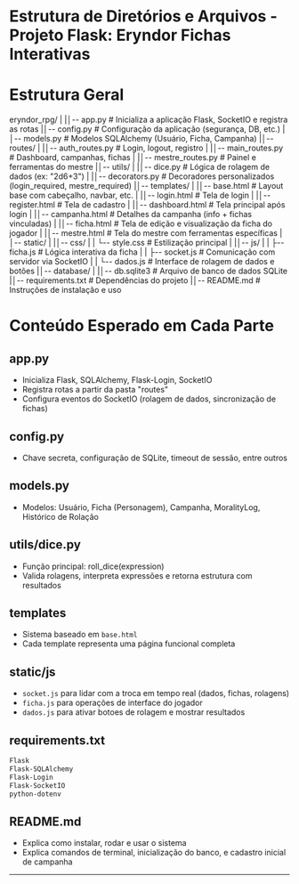 # Estrutura de Diretórios e Arquivos - Projeto Flask: Eryndor Fichas Interativas

# Estrutura Geral
eryndor_rpg/
|
|│-- app.py                       # Inicializa a aplicação Flask, SocketIO e registra as rotas
|│-- config.py                    # Configuração da aplicação (segurança, DB, etc.)
|│-- models.py                    # Modelos SQLAlchemy (Usuário, Ficha, Campanha)
|│-- routes/
|   |│-- auth_routes.py             # Login, logout, registro
|   |│-- main_routes.py             # Dashboard, campanhas, fichas
|   |│-- mestre_routes.py           # Painel e ferramentas do mestre
|│-- utils/
|   |│-- dice.py                   # Lógica de rolagem de dados (ex: "2d6+3")
|   |│-- decorators.py             # Decoradores personalizados (login_required, mestre_required)
|│-- templates/
|   |│-- base.html                 # Layout base com cabeçalho, navbar, etc.
|   |│-- login.html                # Tela de login
|   |│-- register.html             # Tela de cadastro
|   |│-- dashboard.html            # Tela principal após login
|   |│-- campanha.html            # Detalhes da campanha (info + fichas vinculadas)
|   |│-- ficha.html                # Tela de edição e visualização da ficha do jogador
|   |│-- mestre.html               # Tela do mestre com ferramentas específicas
|│-- static/
|   |│-- css/
|   |   └-- style.css               # Estilização principal
|   |│-- js/
|   |   ├-- ficha.js                # Lógica interativa da ficha
|   |   ├-- socket.js               # Comunicação com servidor via SocketIO
|   |   └-- dados.js                # Interface de rolagem de dados e botões
|│-- database/
|   |│-- db.sqlite3                # Arquivo de banco de dados SQLite
|│-- requirements.txt             # Dependências do projeto
|│-- README.md                    # Instruções de instalação e uso

# Conteúdo Esperado em Cada Parte

## app.py
- Inicializa Flask, SQLAlchemy, Flask-Login, SocketIO
- Registra rotas a partir da pasta "routes"
- Configura eventos do SocketIO (rolagem de dados, sincronização de fichas)

## config.py
- Chave secreta, configuração de SQLite, timeout de sessão, entre outros

## models.py
- Modelos: Usuário, Ficha (Personagem), Campanha, MoralityLog, Histórico de Rolação

## utils/dice.py
- Função principal: roll_dice(expression)
- Valida rolagens, interpreta expressões e retorna estrutura com resultados

## templates
- Sistema baseado em `base.html`
- Cada template representa uma página funcional completa

## static/js
- `socket.js` para lidar com a troca em tempo real (dados, fichas, rolagens)
- `ficha.js` para operações de interface do jogador
- `dados.js` para ativar botoes de rolagem e mostrar resultados

## requirements.txt
```txt
Flask
Flask-SQLAlchemy
Flask-Login
Flask-SocketIO
python-dotenv
```

## README.md
- Explica como instalar, rodar e usar o sistema
- Explica comandos de terminal, inicialização do banco, e cadastro inicial de campanha

---